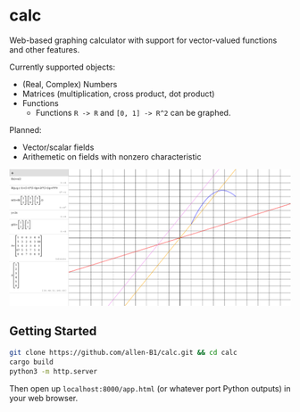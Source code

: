 # calc
Web-based graphing calculator with support for vector-valued functions and other features.

Currently supported objects:
* (Real, Complex) Numbers
* Matrices (multiplication, cross product, dot product)
* Functions
   * Functions `R -> R` and `[0, 1] -> R^2` can be graphed.

Planned:
* Vector/scalar fields
* Arithemetic on fields with nonzero characteristic

![Screenshot](screenshot.png)

## Getting Started
```bash
git clone https://github.com/allen-B1/calc.git && cd calc
cargo build
python3 -m http.server
```
Then open up `localhost:8000/app.html` (or whatever port Python outputs) in your web browser.
